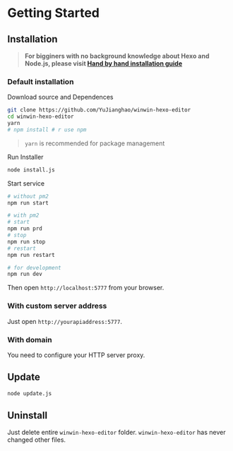 # Getting Started

## Installation

> **For bigginers with no background knowledge about Hexo and Node.js, please visit [Hand by hand installation guide](http://blog.yujianghao.cn/2020/03/16/rv13LtBZuoRgOPWy/)**

### Default installation

Download source and Dependences

```bash
git clone https://github.com/YuJianghao/winwin-hexo-editor
cd winwin-hexo-editor
yarn
# npm install # r use npm
```

> `yarn` is recommended for package management

Run Installer

```bash
node install.js
```

Start service

```bash
# without pm2
npm run start

# with pm2
# start
npm run prd
# stop
npm run stop
# restart
npm run restart

# for development
npm run dev
```

<!-- TODO 如何配置pm2 -->

Then open `http://localhost:5777` from your browser.

### With custom server address

Just open `http://yourapiaddress:5777`.

### With domain

You need to configure your HTTP server proxy.

<!-- TODO: 教学如何配置反向代理 -->

## Update

```bash
node update.js
```

## Uninstall

Just delete entire `winwin-hexo-editor` folder. `winwin-hexo-editor` has never changed other files.

